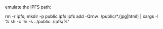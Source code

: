 emulate the IPFS path:

rm -r ipfs; mkdir -p public ipfs
ipfs add -Qrnw ./public/*.(jpg|html) | xargs -I % sh -c 'ln -s ../public ./ipfs/%'
